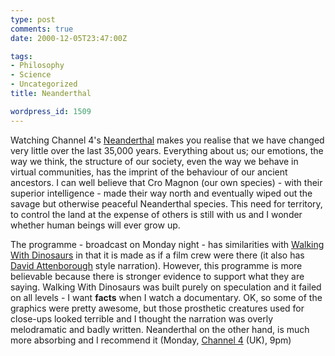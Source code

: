 ```yaml
---
type: post
comments: true
date: 2000-12-05T23:47:00Z

tags:
- Philosophy
- Science
- Uncategorized
title: Neanderthal

wordpress_id: 1509
---
```


Watching Channel 4's [Neanderthal](http://www.channel4.com/nextstep/neanderthal/) makes you realise that we have changed very little over the last 35,000 years. Everything about us; our emotions, the way we think, the structure of our society, even the way we behave in virtual communities, has the imprint of the behaviour of our ancient ancestors. I can well believe that Cro Magnon (our own species) - with their superior intelligence - made their way north and eventually wiped out the savage but otherwise peaceful Neanderthal species. This need for territory, to control the land at the expense of others is still with us and I wonder whether human beings will ever grow up.  

   

The programme - broadcast on Monday night - has similarities with [Walking With Dinosaurs](http://www.bbc.co.uk/dinosaurs/) in that it is made as if a film crew were there (it also has [David Attenborough](http://www.abc.net.au/science/sweek/inspire/attenb.htm) style narration). However, this programme is more believable because there is stronger evidence to support what they are saying. Walking With Dinosaurs was built purely on speculation and it failed on all levels - I want **facts** when I watch a documentary. OK, so some of the graphics were pretty awesome, but those prosthetic creatures used for close-ups looked terrible and I thought the narration was overly melodramatic and badly written. Neanderthal on the other hand, is much more absorbing and I recommend it (Monday, [Channel 4](http://www.channel4.com) (UK), 9pm)
